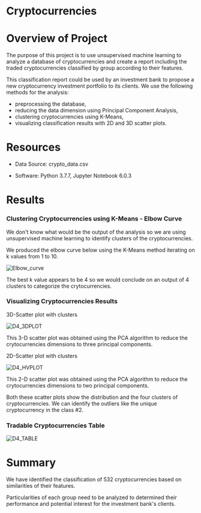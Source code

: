 
# Cryptocurrencies

# Overview of Project

The purpose of this project is to use unsupervised machine learning to analyze a database of cryptocurrencies and create a report including the traded cryptocurrencies classified by group according to their features.

This classification report could be used by an investment bank to propose a new cryptocurrency investment portfolio to its clients.
We use the following methods for the analysis:

- preprocessing the database,
- reducing the data dimension using Principal Component Analysis,
- clustering cryptocurrencies using K-Means,
- visualizing classification results with 2D and 3D scatter plots.

# Resources

- Data Source: crypto_data.csv

- Software: Python 3.7.7, Jupyter Notebook 6.0.3

# Results

### Clustering Cryptocurrencies using K-Means - Elbow Curve

We don't know what would be the output of the analysis so we are using unsupervised machine learning to identify clusters of the cryptocurrencies.

We produced the elbow curve below using the K-Means method iterating on k values from 1 to 10.

![Elbow_curve](https://user-images.githubusercontent.com/96400887/184929157-8d2b3d54-5f2e-4a22-813f-5e0ce7c06f71.png)

The best k value appears to be 4 so we would conclude on an output of 4 clusters to categorize the crytocurrencies.

### Visualizing Cryptocurrencies Results

3D-Scatter plot with clusters

![D4_3DPLOT](https://user-images.githubusercontent.com/96400887/184929428-36656df1-65cf-4bbf-9f35-b3490d5199d4.png)

This 3-D scatter plot was obtained using the PCA algorithm to reduce the crytocurrencies dimensions to three principal components.

2D-Scatter plot with clusters

![D4_HVPLOT](https://user-images.githubusercontent.com/96400887/184929545-bae6e35e-89a3-499e-97df-f0382ada7d48.png)

This 2-D scatter plot was obtained using the PCA algorithm to reduce the crytocurrencies dimensions to two principal components.

Both these scatter plots show the distribution and the four clusters of cryptocurrencies.
We can identify the outliers like the unique cryptocurrency in the class #2.

### Tradable Cryptocurrencies Table

![D4_TABLE](https://user-images.githubusercontent.com/96400887/184929982-71481d42-9c21-4be9-bca0-178137a397e8.png)


# Summary

We have identified the classification of 532 cryptocurrencies based on similarities of their features.

Particularities of each group need to be analyzed to determined their performance and potential interest for the investment bank's clients.
































